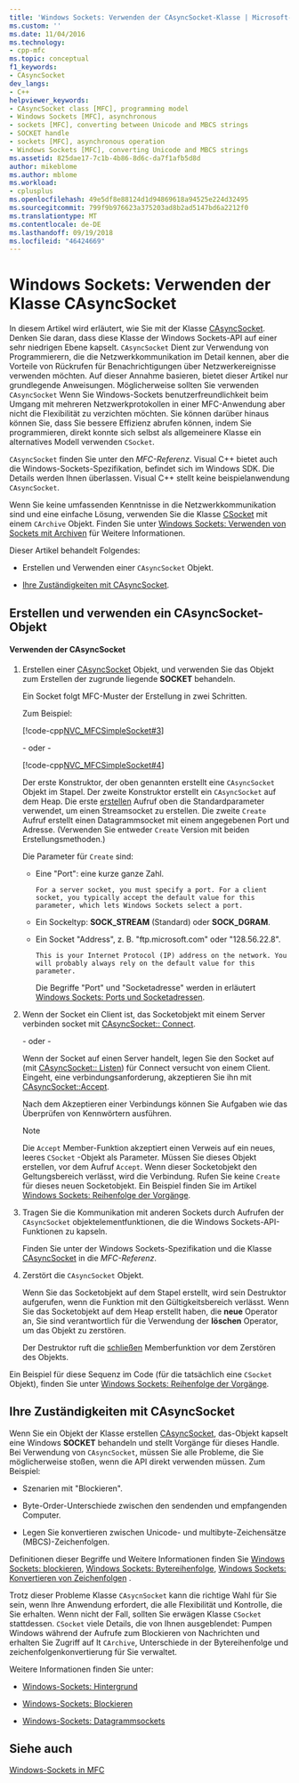 ```yaml
---
title: 'Windows Sockets: Verwenden der CAsyncSocket-Klasse | Microsoft-Dokumentation'
ms.custom: ''
ms.date: 11/04/2016
ms.technology:
- cpp-mfc
ms.topic: conceptual
f1_keywords:
- CAsyncSocket
dev_langs:
- C++
helpviewer_keywords:
- CAsyncSocket class [MFC], programming model
- Windows Sockets [MFC], asynchronous
- sockets [MFC], converting between Unicode and MBCS strings
- SOCKET handle
- sockets [MFC], asynchronous operation
- Windows Sockets [MFC], converting Unicode and MBCS strings
ms.assetid: 825dae17-7c1b-4b86-8d6c-da7f1afb5d8d
author: mikeblome
ms.author: mblome
ms.workload:
- cplusplus
ms.openlocfilehash: 49e5df8e88124d1d94869618a94525e224d32495
ms.sourcegitcommit: 799f9b976623a375203ad8b2ad5147bd6a2212f0
ms.translationtype: MT
ms.contentlocale: de-DE
ms.lasthandoff: 09/19/2018
ms.locfileid: "46424669"
---
```

# <a name="windows-sockets-using-class-casyncsocket"></a>Windows Sockets: Verwenden der Klasse CAsyncSocket

In diesem Artikel wird erläutert, wie Sie mit der Klasse [CAsyncSocket](../mfc/reference/casyncsocket-class.md). Denken Sie daran, dass diese Klasse der Windows Sockets-API auf einer sehr niedrigen Ebene kapselt. `CAsyncSocket` Dient zur Verwendung von Programmierern, die die Netzwerkkommunikation im Detail kennen, aber die Vorteile von Rückrufen für Benachrichtigungen über Netzwerkereignisse verwenden möchten. Auf dieser Annahme basieren, bietet dieser Artikel nur grundlegende Anweisungen. Möglicherweise sollten Sie verwenden `CAsyncSocket` Wenn Sie Windows-Sockets benutzerfreundlichkeit beim Umgang mit mehreren Netzwerkprotokollen in einer MFC-Anwendung aber nicht die Flexibilität zu verzichten möchten. Sie können darüber hinaus können Sie, dass Sie bessere Effizienz abrufen können, indem Sie programmieren, direkt konnte sich selbst als allgemeinere Klasse ein alternatives Modell verwenden `CSocket`.

`CAsyncSocket` finden Sie unter den *MFC-Referenz*. Visual C++ bietet auch die Windows-Sockets-Spezifikation, befindet sich im Windows SDK. Die Details werden Ihnen überlassen. Visual C++ stellt keine beispielanwendung `CAsyncSocket`.

Wenn Sie keine umfassenden Kenntnisse in die Netzwerkkommunikation sind und eine einfache Lösung, verwenden Sie die Klasse [CSocket](../mfc/reference/csocket-class.md) mit einem `CArchive` Objekt. Finden Sie unter [Windows Sockets: Verwenden von Sockets mit Archiven](../mfc/windows-sockets-using-sockets-with-archives.md) für Weitere Informationen.

Dieser Artikel behandelt Folgendes:

- Erstellen und Verwenden einer `CAsyncSocket` Objekt.

- [Ihre Zuständigkeiten mit CAsyncSocket](#_core_your_responsibilities_with_casyncsocket).

##  <a name="_core_creating_and_using_a_casyncsocket_object"></a> Erstellen und verwenden ein CAsyncSocket-Objekt

#### <a name="to-use-casyncsocket"></a>Verwenden der CAsyncSocket

1. Erstellen einer [CAsyncSocket](../mfc/reference/casyncsocket-class.md) Objekt, und verwenden Sie das Objekt zum Erstellen der zugrunde liegende **SOCKET** behandeln.

     Ein Socket folgt MFC-Muster der Erstellung in zwei Schritten.

     Zum Beispiel:

     [!code-cpp[NVC_MFCSimpleSocket#3](../mfc/codesnippet/cpp/windows-sockets-using-class-casyncsocket_1.cpp)]

     - oder - 

     [!code-cpp[NVC_MFCSimpleSocket#4](../mfc/codesnippet/cpp/windows-sockets-using-class-casyncsocket_2.cpp)]

     Der erste Konstruktor, der oben genannten erstellt eine `CAsyncSocket` Objekt im Stapel. Der zweite Konstruktor erstellt ein `CAsyncSocket` auf dem Heap. Die erste [erstellen](../mfc/reference/casyncsocket-class.md#create) Aufruf oben die Standardparameter verwendet, um einen Streamsocket zu erstellen. Die zweite `Create` Aufruf erstellt einen Datagrammsocket mit einem angegebenen Port und Adresse. (Verwenden Sie entweder `Create` Version mit beiden Erstellungsmethoden.)

     Die Parameter für `Create` sind:

   - Eine "Port": eine kurze ganze Zahl.

         For a server socket, you must specify a port. For a client socket, you typically accept the default value for this parameter, which lets Windows Sockets select a port.

   - Ein Sockeltyp: **SOCK_STREAM** (Standard) oder **SOCK_DGRAM**.

   - Ein Socket "Address", z. B. "ftp.microsoft.com" oder "128.56.22.8".

         This is your Internet Protocol (IP) address on the network. You will probably always rely on the default value for this parameter.

     Die Begriffe "Port" und "Socketadresse" werden in erläutert [Windows Sockets: Ports und Socketadressen](../mfc/windows-sockets-ports-and-socket-addresses.md).

1. Wenn der Socket ein Client ist, das Socketobjekt mit einem Server verbinden socket mit [CAsyncSocket:: Connect](../mfc/reference/casyncsocket-class.md#connect).

     - oder - 

     Wenn der Socket auf einen Server handelt, legen Sie den Socket auf (mit [CAsyncSocket:: Listen](../mfc/reference/casyncsocket-class.md#listen)) für Connect versucht von einem Client. Eingeht, eine verbindungsanforderung, akzeptieren Sie ihn mit [CAsyncSocket::Accept](../mfc/reference/casyncsocket-class.md#accept).

     Nach dem Akzeptieren einer Verbindungs können Sie Aufgaben wie das Überprüfen von Kennwörtern ausführen.

    > [!NOTE]
    >  Die `Accept` Member-Funktion akzeptiert einen Verweis auf ein neues, leeres `CSocket` -Objekt als Parameter. Müssen Sie dieses Objekt erstellen, vor dem Aufruf `Accept`. Wenn dieser Socketobjekt den Geltungsbereich verlässt, wird die Verbindung. Rufen Sie keine `Create` für dieses neuen Socketobjekt. Ein Beispiel finden Sie im Artikel [Windows Sockets: Reihenfolge der Vorgänge](../mfc/windows-sockets-sequence-of-operations.md).

1. Tragen Sie die Kommunikation mit anderen Sockets durch Aufrufen der `CAsyncSocket` objektelementfunktionen, die die Windows Sockets-API-Funktionen zu kapseln.

     Finden Sie unter der Windows Sockets-Spezifikation und die Klasse [CAsyncSocket](../mfc/reference/casyncsocket-class.md) in die *MFC-Referenz*.

1. Zerstört die `CAsyncSocket` Objekt.

     Wenn Sie das Socketobjekt auf dem Stapel erstellt, wird sein Destruktor aufgerufen, wenn die Funktion mit den Gültigkeitsbereich verlässt. Wenn Sie das Socketobjekt auf dem Heap erstellt haben, die **neue** Operator an, Sie sind verantwortlich für die Verwendung der **löschen** Operator, um das Objekt zu zerstören.

     Der Destruktor ruft die [schließen](../mfc/reference/casyncsocket-class.md#close) Memberfunktion vor dem Zerstören des Objekts.

Ein Beispiel für diese Sequenz im Code (für die tatsächlich eine `CSocket` Objekt), finden Sie unter [Windows Sockets: Reihenfolge der Vorgänge](../mfc/windows-sockets-sequence-of-operations.md).

##  <a name="_core_your_responsibilities_with_casyncsocket"></a> Ihre Zuständigkeiten mit CAsyncSocket

Wenn Sie ein Objekt der Klasse erstellen [CAsyncSocket](../mfc/reference/casyncsocket-class.md), das-Objekt kapselt eine Windows **SOCKET** behandeln und stellt Vorgänge für dieses Handle. Bei Verwendung von `CAsyncSocket`, müssen Sie alle Probleme, die Sie möglicherweise stoßen, wenn die API direkt verwenden müssen. Zum Beispiel:

- Szenarien mit "Blockieren".

- Byte-Order-Unterschiede zwischen den sendenden und empfangenden Computer.

- Legen Sie konvertieren zwischen Unicode- und multibyte-Zeichensätze (MBCS)-Zeichenfolgen.

Definitionen dieser Begriffe und Weitere Informationen finden Sie [Windows Sockets: blockieren](../mfc/windows-sockets-blocking.md), [Windows Sockets: Bytereihenfolge](../mfc/windows-sockets-byte-ordering.md), [Windows Sockets: Konvertieren von Zeichenfolgen](../mfc/windows-sockets-converting-strings.md) .

Trotz dieser Probleme Klasse `CAsycnSocket` kann die richtige Wahl für Sie sein, wenn Ihre Anwendung erfordert, die alle Flexibilität und Kontrolle, die Sie erhalten. Wenn nicht der Fall, sollten Sie erwägen Klasse `CSocket` stattdessen. `CSocket` viele Details, die von Ihnen ausgeblendet: Pumpen Windows während der Aufrufe zum Blockieren von Nachrichten und erhalten Sie Zugriff auf It `CArchive`, Unterschiede in der Bytereihenfolge und zeichenfolgenkonvertierung für Sie verwaltet.

Weitere Informationen finden Sie unter:

- [Windows-Sockets: Hintergrund](../mfc/windows-sockets-background.md)

- [Windows-Sockets: Blockieren](../mfc/windows-sockets-stream-sockets.md)

- [Windows-Sockets: Datagrammsockets](../mfc/windows-sockets-datagram-sockets.md)

## <a name="see-also"></a>Siehe auch

[Windows-Sockets in MFC](../mfc/windows-sockets-in-mfc.md)

